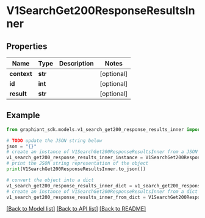 # V1SearchGet200ResponseResultsInner


## Properties

Name | Type | Description | Notes
------------ | ------------- | ------------- | -------------
**context** | **str** |  | [optional] 
**id** | **int** |  | [optional] 
**result** | **str** |  | [optional] 

## Example

```python
from graphiant_sdk.models.v1_search_get200_response_results_inner import V1SearchGet200ResponseResultsInner

# TODO update the JSON string below
json = "{}"
# create an instance of V1SearchGet200ResponseResultsInner from a JSON string
v1_search_get200_response_results_inner_instance = V1SearchGet200ResponseResultsInner.from_json(json)
# print the JSON string representation of the object
print(V1SearchGet200ResponseResultsInner.to_json())

# convert the object into a dict
v1_search_get200_response_results_inner_dict = v1_search_get200_response_results_inner_instance.to_dict()
# create an instance of V1SearchGet200ResponseResultsInner from a dict
v1_search_get200_response_results_inner_from_dict = V1SearchGet200ResponseResultsInner.from_dict(v1_search_get200_response_results_inner_dict)
```
[[Back to Model list]](../README.md#documentation-for-models) [[Back to API list]](../README.md#documentation-for-api-endpoints) [[Back to README]](../README.md)


